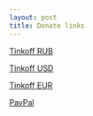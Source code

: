```yaml
---
layout: post
title: Donate links
---
```


[Tinkoff RUB](https://www.tinkoff.ru/rm/partina.lada1/GKfNR77509)

[Tinkoff USD](https://www.tinkoff.ru/rm/partina.lada1/ldnHk14395)

[Tinkoff EUR](https://www.tinkoff.ru/rm/partina.lada1/kTTLT46203)

[PayPal](https://www.paypal.me/russiangirlfeeder)
